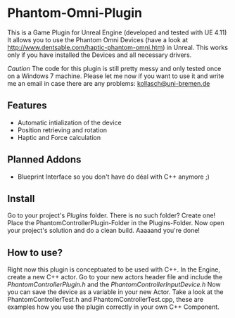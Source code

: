 # Phantom-Omni-Plugin
This is a Game Plugin for Unreal Engine (developed and tested with UE 4.11)
It allows you to use the Phantom Omni Devices (have a look at http://www.dentsable.com/haptic-phantom-omni.htm) in Unreal.
This works only if you have installed the Devices and all necessary drivers.

*Caution*
The code for this plugin is still pretty messy and only tested once on a Windows 7 machine. Please let me now if you want to use it and write me an email in case there are any problems: kollasch@uni-bremen.de

## Features
* Automatic intialization of the device
* Position retrieving and rotation
* Haptic and Force calculation

## Planned Addons
* Blueprint Interface so you don't have do déal with C++ anymore ;)

## Install
Go to your project's *Plugins* folder. There is no such folder? Create one! Place the PhantomControllerPlugin-Folder in the
Plugins-Folder. Now open your project's solution and do a clean build. Aaaaand you're done!

## How to use?
Right now this plugin is conceptuated to be used with C++. In the Engine, create a new C++ actor. Go to your new actors header file
and include the *PhantomControllerPlugin.h* and the *PhantomControllerInputDevice.h*
Now you can save the device as a variable in your new Actor. Take a look at the PhantomControllerTest.h and 
PhantomControllerTest.cpp, these are examples how you use the plugin correctly in your own C++ Component.
